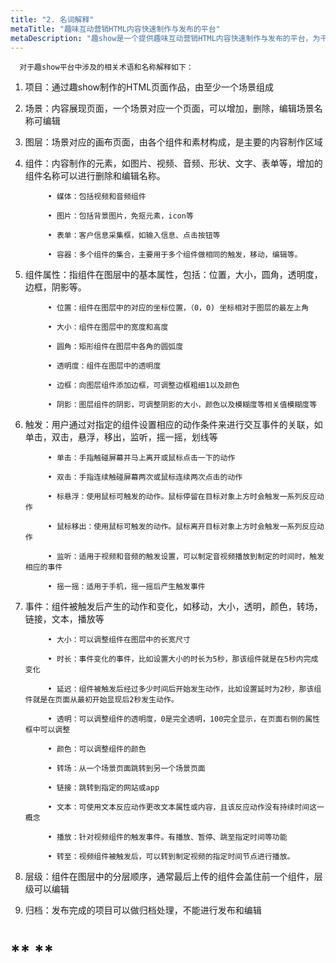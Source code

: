 ```yaml
---
title: "2. 名词解释"
metaTitle: "趣味互动营销HTML内容快速制作与发布的平台"
metaDescription: "趣show是一个提供趣味互动营销HTML内容快速制作与发布的平台，为千万的品牌主，中小商家和自媒体提供全新的互动营销视频制作技术支持与营销生态整合。"
---
```

      对于趣show平台中涉及的相关术语和名称解释如下：

1. 项目：通过趣show制作的HTML页面作品，由至少一个场景组成

2. 场景：内容展现页面，一个场景对应一个页面，可以增加，删除，编辑场景名称可编辑

3. 图层：场景对应的画布页面，由各个组件和素材构成，是主要的内容制作区域

4. 组件：内容制作的元素，如图片、视频、音频、形状、文字、表单等，增加的组件名称可以进行删除和编辑名称。

            • 媒体：包括视频和音频组件

            • 图片：包括背景图片，免抠元素，icon等

            • 表单：客户信息采集框，如输入信息、点击按钮等

            • 容器：多个组件的集合，主要用于多个组件做相同的触发，移动，编辑等。

5. 组件属性：指组件在图层中的基本属性，包括：位置，大小，圆角，透明度，边框，阴影等。

            • 位置：组件在图层中的对应的坐标位置，（0，0) 坐标相对于图层的最左上角

            • 大小：组件在图层中的宽度和高度

            • 圆角：矩形组件在图层中各角的圆弧度

            • 透明度：组件在图层中的透明度

            • 边框：向图层组件添加边框，可调整边框粗细1以及颜色

            • 阴影：图层组件的阴影，可调整阴影的大小，颜色以及模糊度等相关值模糊度等

6. 触发：用户通过对指定的组件设置相应的动作条件来进行交互事件的关联，如单击，双击，悬浮，移出，监听，摇一摇，划线等

            • 单击：手指触碰屏幕并马上离开或鼠标点击一下的动作

            • 双击：手指连续触碰屏幕两次或鼠标连续两次点击的动作

            • 标悬浮：使用鼠标可触发的动作。鼠标停留在目标对象上方时会触发一系列反应动作

            • 鼠标移出：使用鼠标可触发的动作。鼠标离开目标对象上方时会触发一系列反应动作

            • 监听：适用于视频和音频的触发设置，可以制定音视频播放到制定的时间时，触发相应的事件

            • 摇一摇：适用于手机，摇一摇后产生触发事件

7. 事件：组件被触发后产生的动作和变化，如移动，大小，透明，颜色，转场，链接，文本，播放等

            • 大小：可以调整组件在图层中的长宽尺寸

            • 时长：事件变化的事件，比如设置大小的时长为5秒，那该组件就是在5秒内完成变化

            • 延迟：组件被触发后经过多少时间后开始发生动作，比如设置延时为2秒，那该组件就是在页面从最初开始显现后2秒发生动作。

            • 透明：可以调整组件的透明度，0是完全透明，100完全显示，在页面右侧的属性框中可以调整

            • 颜色：可以调整组件的颜色

            • 转场：从一个场景页面跳转到另一个场景页面

            • 链接：跳转到指定的网站或app

            • 文本：可使用文本反应动作更改文本属性或内容，且该反应动作没有持续时间这一概念

            • 播放：针对视频组件的触发事件。有播放、暂停、跳至指定时间等功能

            • 转至：视频组件被触发后，可以转到制定视频的指定时间节点进行播放。

8. 层级：组件在图层中的分层顺序，通常最后上传的组件会盖住前一个组件，层级可以编辑

9. 归档：发布完成的项目可以做归档处理，不能进行发布和编辑

# ** **


